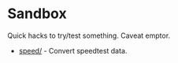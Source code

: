 # Sandbox

Quick hacks to try/test something. Caveat emptor.

* [speed/](speed/) - Convert speedtest data.


